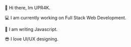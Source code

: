 👋 Hi there, Im UPR4K.


💻 I am currently working on Full Stack Web Development.

🚀 I am writing Javascript.


😎 I love UI/UX designing.
